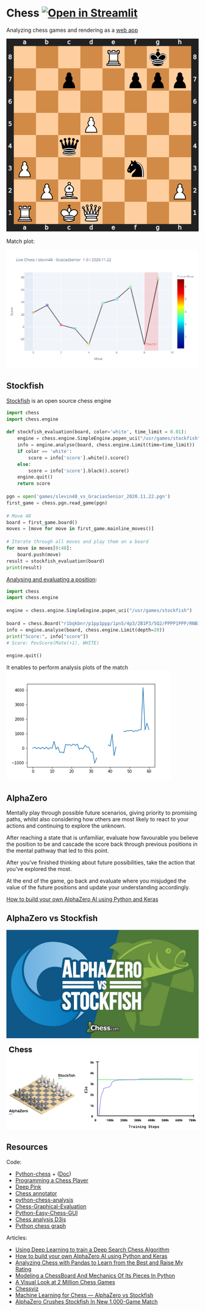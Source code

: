 # Chess [![Open in Streamlit](https://static.streamlit.io/badges/streamlit_badge_black_white.svg)](https://share.streamlit.io/slevin48/chess/main/chess-app.py)

Analyzing chess games and rendering as a [web app](https://share.streamlit.io/slevin48/chess/main/chess-app.py)

![game1](images/game1.svg)

Match plot:

![matchplot](images/matchplot.png)

## Stockfish

[Stockfish](https://stockfishchess.org/) is an open source chess engine

```python
import chess
import chess.engine

def stockfish_evaluation(board, color='white', time_limit = 0.01):
    engine = chess.engine.SimpleEngine.popen_uci("/usr/games/stockfish")
    info = engine.analyse(board, chess.engine.Limit(time=time_limit))
    if color == 'white':
        score = info['score'].white().score()
    else:
        score = info['score'].black().score()
    engine.quit()
    return score

pgn = open('games/slevin48_vs_GraciasSenior_2020.11.22.pgn')
first_game = chess.pgn.read_game(pgn)

# Move 48
board = first_game.board()
moves = [move for move in first_game.mainline_moves()]

# Iterate through all moves and play them on a board
for move in moves[0:48]:
    board.push(move)
result = stockfish_evaluation(board)
print(result)
```

[Analysing and evaluating a position](https://python-chess.readthedocs.io/en/latest/engine.html#analysing-and-evaluating-a-position):

```python
import chess
import chess.engine

engine = chess.engine.SimpleEngine.popen_uci("/usr/games/stockfish")

board = chess.Board("r1bqkbnr/p1pp1ppp/1pn5/4p3/2B1P3/5Q2/PPPP1PPP/RNB1K1NR w KQkq - 2 4")
info = engine.analyse(board, chess.engine.Limit(depth=20))
print("Score:", info["score"])
# Score: PovScore(Mate(+1), WHITE)

engine.quit()
```

It enables to perform analysis plots of the match
![matchplot](images/matplot.png)

## AlphaZero

Mentally play through possible future scenarios, giving priority to promising paths, whilst also considering how others are most likely to react to your actions and continuing to explore the unknown.

After reaching a state that is unfamiliar, evaluate how favourable you believe the position to be and cascade the score back through previous positions in the mental pathway that led to this point.

After you’ve finished thinking about future possibilities, take the action that you’ve explored the most.

At the end of the game, go back and evaluate where you misjudged the value of the future positions and update your understanding accordingly.

[How to build your own AlphaZero AI using Python and Keras
](https://medium.com/applied-data-science/how-to-build-your-own-alphazero-ai-using-python-and-keras-7f664945c188)

## AlphaZero vs Stockfish

![AlphaZeroVsStockfish](images/AlphaZeroVsStockfish.jpeg)

![AlphaZeroVsStockfishGame](images/AlphaZeroVsStockfishGame.png)

## Resources

Code:
* [Python-chess](https://github.com/niklasf/python-chess) + ([Doc](https://python-chess.readthedocs.io/en/latest/))
* [Programming a Chess Player](https://jupyter.brynmawr.edu/services/public/dblank/CS371%20Cognitive%20Science/2016-Fall/Programming%20a%20Chess%20Player.ipynb)
* [Deep Pink](https://github.com/erikbern/deep-pink)
* [Chess annotator](https://pypi.org/project/chess-annotator/)
* [python-chess-analysis](https://github.com/mptedesco/python-chess-analysis)
* [Chess-Graphical-Evaluation](https://github.com/rafaelmcam/Chess-Graphical-Evaluation)
* [Python-Easy-Chess-GUI](https://github.com/fsmosca/Python-Easy-Chess-GUI)
* [Chess analysis D3js](https://github.com/m-hou/Chess-Analysis)
* [Python chess graph](https://github.com/Destaq/chess_graph)

Articles:
* [Using Deep Learning to train a Deep Search Chess Algorithm](https://towardsdatascience.com/creating-a-chess-engine-with-deep-learning-b9477ff3ee3d)
* [How to build your own AlphaZero AI using Python and Keras
](https://medium.com/applied-data-science/how-to-build-your-own-alphazero-ai-using-python-and-keras-7f664945c188)
* [Analyzing Chess with Pandas to Learn from the Best and Raise My Rating](https://medium.com/@crawftv/analyzing-chess-with-pandas-to-learn-from-the-best-raise-my-rating-1bf22f28b83)
* [Modeling a ChessBoard And Mechanics Of Its Pieces In Python](https://impythonist.wordpress.com/2017/01/01/modeling-a-chessboard-and-mechanics-of-its-pieces-in-python/amp/)
* [A Visual Look at 2 Million Chess Games](https://blog.ebemunk.com/a-visual-look-at-2-million-chess-games/)
* [Chessviz](https://andreasstckl.medium.com/chessviz-graphs-of-chess-games-7ebd4f85a9b9)
* [Machine Learning for Chess — AlphaZero vs Stockfish](https://mmsubra1.medium.com/machine-learning-for-chess-alphazero-vs-stockfish-b58638e73fee)
* [AlphaZero Crushes Stockfish In New 1,000-Game Match](https://www.chess.com/news/view/updated-alphazero-crushes-stockfish-in-new-1-000-game-match)